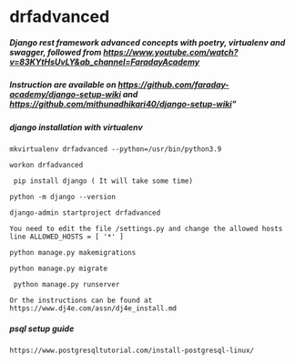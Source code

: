# drfadvanced
##### Django rest framework advanced concepts with poetry, virtualenv and swagger, followed from https://www.youtube.com/watch?v=83KYtHsUvLY&ab_channel=FaradayAcademy
##### Instruction are available on https://github.com/faraday-academy/django-setup-wiki and https://github.com/mithunadhikari40/django-setup-wiki"

##### django installation with virtualenv
`mkvirtualenv drfadvanced --python=/usr/bin/python3.9`

`workon drfadvanced`

`  pip install django ( It will take some time) `

`python -m django --version`

`django-admin startproject drfadvanced`

` You need to edit the file /settings.py and change the allowed hosts line ALLOWED_HOSTS = [ '*' ] `

`python manage.py makemigrations`

`python manage.py migrate`

` python manage.py runserver`

`Or the instructions can be found at https://www.dj4e.com/assn/dj4e_install.md`


##### psql setup guide

`https://www.postgresqltutorial.com/install-postgresql-linux/`




